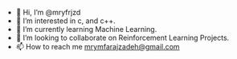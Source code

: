 - 👋 Hi, I’m @mryfrjzd
- 👀 I’m interested in c, and c++.
- 🌱 I’m currently learning Machine Learning.
- 💞️ I’m looking to collaborate on Reinforcement Learning Projects.
- 📫 How to reach me mrymfarajzadeh@gmail.com

<!---
mryfrjzd/mryfrjzd is a ✨ special ✨ repository because its `README.md` (this file) appears on your GitHub profile.
You can click the Preview link to take a look at your changes.
--->
